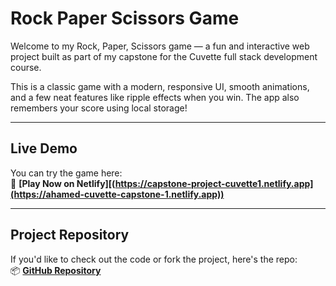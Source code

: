 
#  Rock Paper Scissors Game

Welcome to my Rock, Paper, Scissors game — a fun and interactive web project built as part of my capstone for the Cuvette full stack development course.

This is a classic game with a modern, responsive UI, smooth animations, and a few neat features like ripple effects when you win. The app also remembers your score using local storage!

---

##  Live Demo

You can try the game here:  
🔗 **[Play Now on Netlify][(https://capstone-project-cuvette1.netlify.app](https://ahamed-cuvette-capstone-1.netlify.app))**

---

## Project Repository

If you'd like to check out the code or fork the project, here's the repo:  
📦 **[GitHub Repository](https://github.com/ahamedthaiyub27/capstone_project)**


